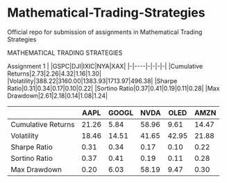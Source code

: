 # Mathematical-Trading-Strategies
Official repo for submission of assignments in Mathematical Trading Strategies

MATHEMATICAL TRADING STRATEGIES

Assignment 1
| |GSPC|DJI|IXIC|NYA|XAX|
|-|----|-|-|-|-|
|Cumulative Returns|2.73|2.26|4.32|1.16|1.30|
|Volatility|388.22|3160.00|1383.93|1713.97|496.38|
|Sharpe Ratio|0.31|0.34|0.17|0.10|0.22|
|Sortino Ratio|0.37|0.41|0.19|0.11|0.28|
|Max Drawdown|2.61|2.18|0.14|1.08|1.24|

| |AAPL|GOOGL|NVDA|OLED|AMZN|
|-|----|-|-|-|-|
|Cumulative Returns|21.26|5.84|58.96|9.61|14.47|
|Volatility|18.46|14.51|41.65|42.95|21.88|
|Sharpe Ratio|0.31|0.34|0.17|0.10|0.22|
|Sortino Ratio|0.37|0.41|0.19|0.11|0.28|
|Max Drawdown|0.20|6.03|58.19|9.47|0.30|
